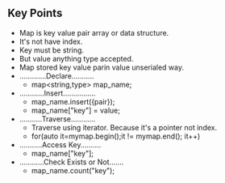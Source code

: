 ## Key Points
- Map is key value pair array or data structure.
- It's not have index.
- Key must be string.
- But value anything type accepted.
- Map stored key value parin value unserialed way.
- .............Declare...........
	- map\<string,type> map_name;
- ............Insert................
	- map_name.insert({pair});
	- map_name\["key"] = value;
- ...........Traverse............
	- Traverse using iterator. Because it's a pointer not index.
	- for(auto it=mymap.begin();it != mymap.end(); it++)
- ...........Access Key..........
	- map_name\["key"];
- ............Check Exists or Not.......
	- map_name.count("key");
